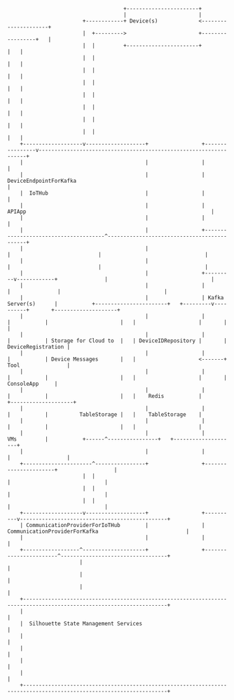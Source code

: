 
                                         +-----------------------+
                                         |                       |
                            +------------+ Device(s)             <---------------------+
                            |  +--------->                       +-----------------+   |
                            |  |         +-----------------------+                 |   |
                            |  |                                                   |   |
                            |  |                                                   |   |
                            |  |                                                   |   |
                            |  |                                                   |   |
                            |  |                                                   |   |
                            |  |                                                   |   |
                            |  |                                                   |   |
        +-------------------v-------------------+                 +----------------v------------------------------------------------------------------+
        |                                       |                 |                                                                                   |
        |                                       |                 | DeviceEndpointForKafka                                                            |
        |  IoTHub                               |                 |                                                                                   |
        |                                       |                 |                  APIApp                                                           |
        |                                       |                 |                                                                                   |
        |                                       |                 +--------------------------------------^--------------------------------------------+
        |                                       |                           |                            |                                 |
        |                                       |                           |                            |                                 |
        |                                       |                 +---------v------------+               |                                 |
        |                                       |                 |                      |               |                                 |
        |                                       |                 | Kafka Server(s)      |           +-----------------------+   +---------v----------+       +--------------------+
        |                                       |                 |                      |           |                       |   |                    |       |                    |
        |                                       |                 |                      |           | Storage for Cloud to  |   | DeviceIDRepository |       | DeviceRegistration |
        |                                       |                 |                      |           | Device Messages       |   |                    <-------+ Tool               |
        |                                       |                 |                      |           |                       |   |                    |       |     ConsoleApp     |
        |                                       |                 |                      |           |                       |   |    Redis           |       +--------------------+
        |                                       |                 |                      |           |          TableStorage |   |    TableStorage    |
        |                                       |                 |                      |           |                       |   |                    |
        |                                       |                 |          VMs         |           +------^----------------+   +--------------------+
        |                                       |                 |                      |                  |
        +----------------------^----------------+                 +----------------------+                  |
                            |  |                                             |                              |
                            |  |                                             |                              |
                            |  |                                             |                              |
        +-------------------v-------------------+                 +----------v-----------------------------------------------+
        | CommunicationProviderForIoTHub        |                 | CommunicationProviderForKafka                            |
        |                                       |                 |                                                          |
        +------------------^--------------------+                 +-----------------------^----------------------------------+
                           |                                                              |
                           |                                                              |
                           |                                                              |
        +--------------------------------------------------------------------------------------------------------------------+
        |                                                                                                                    |
        |  Silhouette State Management Services                                                                              |
        |                                                                                                                    |
        |                                                                                                                    |
        |                                                                                                                    |
        |                                                                                                                    |
        +--------------------------------------------------------------------------------------------------------------------+


